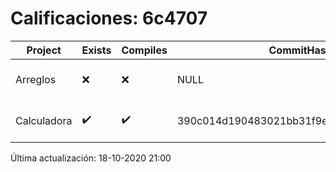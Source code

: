 # Calificaciones: 6c4707
|Project|Exists|Compiles|CommitHash|CommitDate|CheckDate|Comments|
|-|-|-|-|-|-|-|
|Arreglos|❌|❌|NULL|NULL|18-10-2020 21:00:46|No se encontró el archivo en PracticasComputacionI/Arreglos/Arreglos.cpp|
|Calculadora|✔️|✔️|390c014d190483021bb31f9e2bb9d2cd4a30f3ac|12-10-2020 15:19:54|15-10-2020 21:24:57|nan|

Última actualización: 18-10-2020 21:00